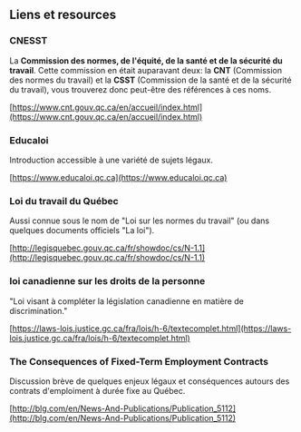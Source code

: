 ## Liens et resources

### CNESST

La **Commission des normes, de l'équité, de la santé et de la sécurité du
travail**. Cette commission en était auparavant deux: la  **CNT** (Commission
des normes du travail) et la **CSST** (Commission de la santé et de la
sécurité du travail), vous trouverez donc peut-être des références à ces noms.

[https://www.cnt.gouv.qc.ca/en/accueil/index.html](https://www.cnt.gouv.qc.ca/en/accueil/index.html)


### Educaloi

Introduction accessible à une variété de sujets légaux.

[https://www.educaloi.qc.ca](https://www.educaloi.qc.ca)


### Loi du travail du Québec

Aussi connue sous le nom de "Loi sur les normes du travail" (ou dans quelques documents officiels "La loi").

[http://legisquebec.gouv.qc.ca/fr/showdoc/cs/N-1.1](http://legisquebec.gouv.qc.ca/fr/showdoc/cs/N-1.1)


### loi canadienne sur les droits de la personne

"Loi visant à compléter la législation canadienne en matière de discrimination."

[https://laws-lois.justice.gc.ca/fra/lois/h-6/textecomplet.html](https://laws-lois.justice.gc.ca/fra/lois/h-6/textecomplet.html)


### The Consequences of Fixed-Term Employment Contracts

Discussion brève de quelques enjeux légaux et conséquences autours des contrats d'emploiment à durée fixe au Québec.

[http://blg.com/en/News-And-Publications/Publication_5112](http://blg.com/en/News-And-Publications/Publication_5112)
